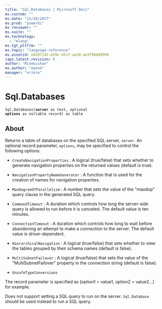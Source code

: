 ```yaml
---
title: "Sql.Databases | Microsoft Docs"
ms.custom: ""
ms.date: "12/28/2017"
ms.prod: "powerbi"
ms.reviewer: ""
ms.suite: ""
ms.technology: 
  - "mlang"
ms.tgt_pltfrm: ""
ms.topic: "language-reference"
ms.assetid: e8207142-e59e-451f-ae58-ae3f968d9999
caps.latest.revision: 9
author: "Minewiskan"
ms.author: "owend"
manager: "erikre"
---
```

# Sql.Databases
<code>Sql.Databases(**server** as text, optional **options** as nullable record) as table</code>

## About

Returns a table of databases on the specified SQL server, <code>server</code>. An optional record parameter, <code>options</code>, may be specified to control the following options: 

* <code>CreateNavigationProperties</code> : A logical (true/false) that sets whether to generate navigation properties on the returned values (default is true).
  
* <code>NavigationPropertyNameGenerator</code> : A function that is used for the creation of names for navigation properties.

* <code>MaxDegreeOfParallelism</code> : A number that sets the value of the &quot;maxdop&quot; query clause in the generated SQL query.
  
* <code>CommandTimeout</code> : A duration which controls how long the server-side query is allowed to run before it is canceled. The default value is ten minutes.
  
* <code>ConnectionTimeout</code> : A duration which controls how long to wait before abandoning an attempt to make a connection to the server. The default value is driver-dependent.
  
* <code>HierarchicalNavigation</code> : A logical (true/false) that sets whether to view the tables grouped by their schema names (default is false). 
  
* <code>MultiSubnetFailover</code> : A logical (true/false) that sets the value of the &quot;MultiSubnetFailover&quot; property in the connection string (default is false).
  
* <code>UnsafeTypeConversions</code>
  

The record parameter is specified as [option1 = value1, option2 = value2...] for example.
  
Does not support setting a SQL query to run on the server. <code>Sql.Database</code> should be used instead to run a SQL query. 